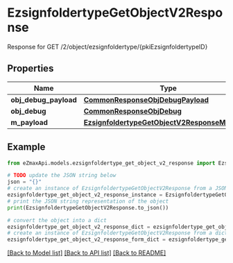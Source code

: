 # EzsignfoldertypeGetObjectV2Response

Response for GET /2/object/ezsignfoldertype/{pkiEzsignfoldertypeID}

## Properties

Name | Type | Description | Notes
------------ | ------------- | ------------- | -------------
**obj_debug_payload** | [**CommonResponseObjDebugPayload**](CommonResponseObjDebugPayload.md) |  | 
**obj_debug** | [**CommonResponseObjDebug**](CommonResponseObjDebug.md) |  | [optional] 
**m_payload** | [**EzsignfoldertypeGetObjectV2ResponseMPayload**](EzsignfoldertypeGetObjectV2ResponseMPayload.md) |  | 

## Example

```python
from eZmaxApi.models.ezsignfoldertype_get_object_v2_response import EzsignfoldertypeGetObjectV2Response

# TODO update the JSON string below
json = "{}"
# create an instance of EzsignfoldertypeGetObjectV2Response from a JSON string
ezsignfoldertype_get_object_v2_response_instance = EzsignfoldertypeGetObjectV2Response.from_json(json)
# print the JSON string representation of the object
print(EzsignfoldertypeGetObjectV2Response.to_json())

# convert the object into a dict
ezsignfoldertype_get_object_v2_response_dict = ezsignfoldertype_get_object_v2_response_instance.to_dict()
# create an instance of EzsignfoldertypeGetObjectV2Response from a dict
ezsignfoldertype_get_object_v2_response_form_dict = ezsignfoldertype_get_object_v2_response.from_dict(ezsignfoldertype_get_object_v2_response_dict)
```
[[Back to Model list]](../README.md#documentation-for-models) [[Back to API list]](../README.md#documentation-for-api-endpoints) [[Back to README]](../README.md)


